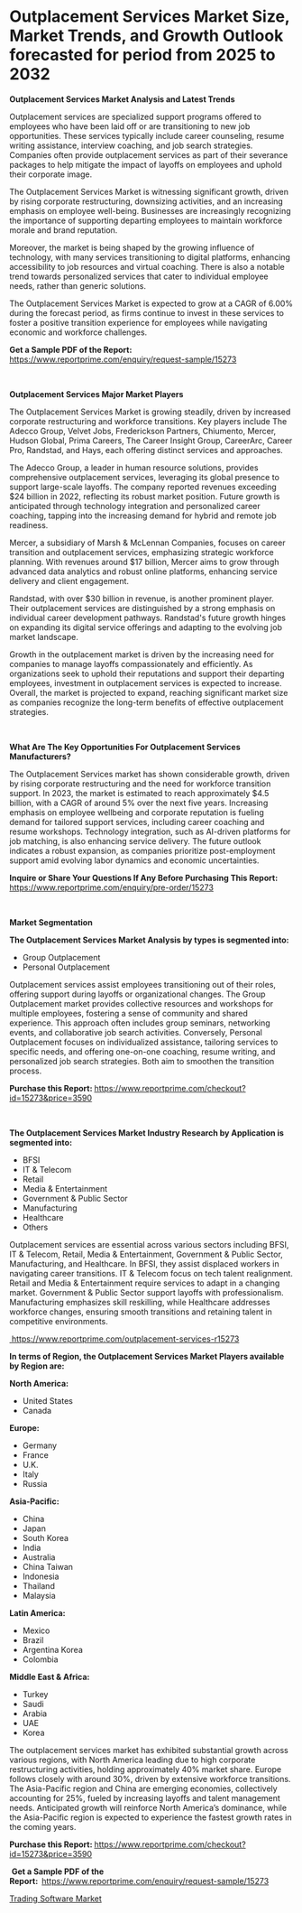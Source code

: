 <p><h1>Outplacement Services Market Size, Market Trends, and Growth Outlook forecasted for period from 2025 to 2032</h1></p><p><strong>Outplacement Services Market Analysis and Latest Trends</strong></p>
<p><p>Outplacement services are specialized support programs offered to employees who have been laid off or are transitioning to new job opportunities. These services typically include career counseling, resume writing assistance, interview coaching, and job search strategies. Companies often provide outplacement services as part of their severance packages to help mitigate the impact of layoffs on employees and uphold their corporate image.</p><p>The Outplacement Services Market is witnessing significant growth, driven by rising corporate restructuring, downsizing activities, and an increasing emphasis on employee well-being. Businesses are increasingly recognizing the importance of supporting departing employees to maintain workforce morale and brand reputation. </p><p>Moreover, the market is being shaped by the growing influence of technology, with many services transitioning to digital platforms, enhancing accessibility to job resources and virtual coaching. There is also a notable trend towards personalized services that cater to individual employee needs, rather than generic solutions. </p><p>The Outplacement Services Market is expected to grow at a CAGR of 6.00% during the forecast period, as firms continue to invest in these services to foster a positive transition experience for employees while navigating economic and workforce challenges.</p></p>
<p><strong>Get a Sample PDF of the Report:&nbsp;</strong> <a href="https://www.reportprime.com/enquiry/request-sample/15273?utm_campaign=2754&utm_medium=2&utm_source=Github&utm_content=ia&utm_term=20032025&utm_id=outplacement-services">https://www.reportprime.com/enquiry/request-sample/15273</a></p>
<p>&nbsp;</p>
<p><strong>Outplacement Services Major Market Players</strong></p>
<p><p>The Outplacement Services Market is growing steadily, driven by increased corporate restructuring and workforce transitions. Key players include The Adecco Group, Velvet Jobs, Frederickson Partners, Chiumento, Mercer, Hudson Global, Prima Careers, The Career Insight Group, CareerArc, Career Pro, Randstad, and Hays, each offering distinct services and approaches.</p><p>The Adecco Group, a leader in human resource solutions, provides comprehensive outplacement services, leveraging its global presence to support large-scale layoffs. The company reported revenues exceeding $24 billion in 2022, reflecting its robust market position. Future growth is anticipated through technology integration and personalized career coaching, tapping into the increasing demand for hybrid and remote job readiness.</p><p>Mercer, a subsidiary of Marsh & McLennan Companies, focuses on career transition and outplacement services, emphasizing strategic workforce planning. With revenues around $17 billion, Mercer aims to grow through advanced data analytics and robust online platforms, enhancing service delivery and client engagement.</p><p>Randstad, with over $30 billion in revenue, is another prominent player. Their outplacement services are distinguished by a strong emphasis on individual career development pathways. Randstad's future growth hinges on expanding its digital service offerings and adapting to the evolving job market landscape.</p><p>Growth in the outplacement market is driven by the increasing need for companies to manage layoffs compassionately and efficiently. As organizations seek to uphold their reputations and support their departing employees, investment in outplacement services is expected to increase. Overall, the market is projected to expand, reaching significant market size as companies recognize the long-term benefits of effective outplacement strategies.</p></p>
<p>&nbsp;</p>
<p><strong>What Are The Key Opportunities For Outplacement Services Manufacturers?</strong></p>
<p><p>The Outplacement Services market has shown considerable growth, driven by rising corporate restructuring and the need for workforce transition support. In 2023, the market is estimated to reach approximately $4.5 billion, with a CAGR of around 5% over the next five years. Increasing emphasis on employee wellbeing and corporate reputation is fueling demand for tailored support services, including career coaching and resume workshops. Technology integration, such as AI-driven platforms for job matching, is also enhancing service delivery. The future outlook indicates a robust expansion, as companies prioritize post-employment support amid evolving labor dynamics and economic uncertainties.</p></p>
<p><strong>Inquire or Share Your Questions If Any Before Purchasing This Report:</strong> <a href="https://www.reportprime.com/enquiry/pre-order/15273?utm_campaign=2754&utm_medium=2&utm_source=Github&utm_content=ia&utm_term=20032025&utm_id=outplacement-services">https://www.reportprime.com/enquiry/pre-order/15273</a></p>
<p>&nbsp;</p>
<p><strong>Market Segmentation</strong></p>
<p><strong>The Outplacement Services Market Analysis by types is segmented into:</strong></p>
<p><ul><li>Group Outplacement</li><li>Personal Outplacement</li></ul></p>
<p><p>Outplacement services assist employees transitioning out of their roles, offering support during layoffs or organizational changes. The Group Outplacement market provides collective resources and workshops for multiple employees, fostering a sense of community and shared experience. This approach often includes group seminars, networking events, and collaborative job search activities. Conversely, Personal Outplacement focuses on individualized assistance, tailoring services to specific needs, and offering one-on-one coaching, resume writing, and personalized job search strategies. Both aim to smoothen the transition process.</p></p>
<p><strong>Purchase this Report:&nbsp;</strong><a href="https://www.reportprime.com/checkout?id=15273&price=3590&utm_campaign=2754&utm_medium=2&utm_source=Github&utm_content=ia&utm_term=20032025&utm_id=outplacement-services">https://www.reportprime.com/checkout?id=15273&price=3590</a></p>
<p>&nbsp;</p>
<p><strong>The Outplacement Services Market Industry Research by Application is segmented into:</strong></p>
<p><ul><li>BFSI</li><li>IT & Telecom</li><li>Retail</li><li>Media & Entertainment</li><li>Government & Public Sector</li><li>Manufacturing</li><li>Healthcare</li><li>Others</li></ul></p>
<p><p>Outplacement services are essential across various sectors including BFSI, IT & Telecom, Retail, Media & Entertainment, Government & Public Sector, Manufacturing, and Healthcare. In BFSI, they assist displaced workers in navigating career transitions. IT & Telecom focus on tech talent realignment. Retail and Media & Entertainment require services to adapt in a changing market. Government & Public Sector support layoffs with professionalism. Manufacturing emphasizes skill reskilling, while Healthcare addresses workforce changes, ensuring smooth transitions and retaining talent in competitive environments.</p></p>
<p><a href="https://www.reportprime.com/outplacement-services-r15273?utm_campaign=2754&utm_medium=2&utm_source=Github&utm_content=ia&utm_term=20032025&utm_id=outplacement-services">&nbsp;https://www.reportprime.com/outplacement-services-r15273</a></p>
<p><strong>In terms of Region, the Outplacement Services Market Players available by Region are:</strong></p>
<p>
    <p> <strong> North America: </strong>
        <ul>
            <li>United States</li>
            <li>Canada</li>
        </ul>
        </p> 
    <p> <strong> Europe: </strong>
        <ul>
            <li>Germany</li>
            <li>France</li>
            <li>U.K.</li>
            <li>Italy</li>
            <li>Russia</li>
        </ul>
        </p> 
    <p> <strong> Asia-Pacific: </strong>
        <ul>
            <li>China</li>
            <li>Japan</li>
            <li>South Korea</li>
            <li>India</li>
            <li>Australia</li>
            <li>China Taiwan</li>
            <li>Indonesia</li>
            <li>Thailand</li>
            <li>Malaysia</li>
        </ul>
        </p> 
    <p> <strong> Latin America: </strong>
        <ul>
            <li>Mexico</li>
            <li>Brazil</li>
            <li>Argentina Korea</li>
            <li>Colombia</li>
        </ul>
        </p> 
    <p> <strong> Middle East & Africa: </strong>
        <ul>
            <li>Turkey</li>
            <li>Saudi</li>
            <li>Arabia</li>
            <li>UAE</li>
            <li>Korea</li>
        </ul>
    </p>
    </p>
<p><p>The outplacement services market has exhibited substantial growth across various regions, with North America leading due to high corporate restructuring activities, holding approximately 40% market share. Europe follows closely with around 30%, driven by extensive workforce transitions. The Asia-Pacific region and China are emerging economies, collectively accounting for 25%, fueled by increasing layoffs and talent management needs. Anticipated growth will reinforce North America’s dominance, while the Asia-Pacific region is expected to experience the fastest growth rates in the coming years.</p></p>
<p><strong>Purchase this Report: </strong><a href="https://www.reportprime.com/checkout?id=15273&price=3590&utm_campaign=2754&utm_medium=2&utm_source=Github&utm_content=ia&utm_term=20032025&utm_id=outplacement-services">https://www.reportprime.com/checkout?id=15273&price=3590</a></p>
<p>&nbsp;<strong>Get a Sample PDF of the Report:&nbsp;&nbsp;</strong><a href="https://www.reportprime.com/enquiry/request-sample/15273?utm_campaign=2754&utm_medium=2&utm_source=Github&utm_content=ia&utm_term=20032025&utm_id=outplacement-services">https://www.reportprime.com/enquiry/request-sample/15273</a></p>
<p><strong></strong></p>
<p><p><a href="https://github.com/ebalabenoot/Market-Research-Report-List-1/blob/main/trading-software-market.md?utm_campaign=2754&utm_medium=2&utm_source=Github&utm_content=ia&utm_term=20032025&utm_id=outplacement-services">Trading Software Market</a></p></p>